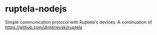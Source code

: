 # ruptela-nodejs
Simple communication protocol with Ruptela's devices. A continuation of https://github.com/dimitrievski/ruptela
